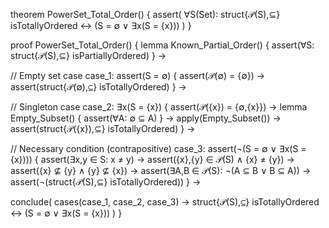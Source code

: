 theorem PowerSet_Total_Order() {
  assert(
    ∀S(Set): struct{𝒫(S),⊆} isTotallyOrdered ↔ (S = ∅ ∨ ∃x(S = {x}))
  )
}

proof PowerSet_Total_Order() {
  lemma Known_Partial_Order() {
    assert(∀S: struct{𝒫(S),⊆} isPartiallyOrdered)
  } →

  // Empty set case
  case_1: assert(S = ∅) {
    assert(𝒫(∅) = {∅}) →
    assert(struct{𝒫(∅),⊆} isTotallyOrdered)
  } →

  // Singleton case
  case_2: ∃x(S = {x}) {
    assert(𝒫({x}) = {∅,{x}}) →
    lemma Empty_Subset() {
      assert(∀A: ∅ ⊆ A)
    } →
    apply(Empty_Subset()) →
    assert(struct{𝒫({x}),⊆} isTotallyOrdered)
  } →

  // Necessary condition (contrapositive)
  case_3: assert(¬(S = ∅ ∨ ∃x(S = {x}))) {
    assert(∃x,y ∈ S: x ≠ y) →
    assert({x},{y} ∈ 𝒫(S) ∧ {x} ≠ {y}) →
    assert({x} ⊈ {y} ∧ {y} ⊈ {x}) →
    assert(∃A,B ∈ 𝒫(S): ¬(A ⊆ B ∨ B ⊆ A)) →
    assert(¬(struct{𝒫(S),⊆} isTotallyOrdered))
  } →

  conclude(
    cases(case_1, case_2, case_3) →
    struct{𝒫(S),⊆} isTotallyOrdered ↔ (S = ∅ ∨ ∃x(S = {x}))
  )
}
